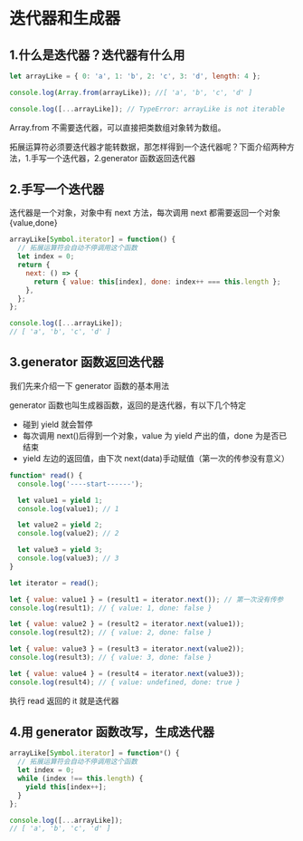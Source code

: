 # 迭代器和生成器

## 1.什么是迭代器？迭代器有什么用

```js
let arrayLike = { 0: 'a', 1: 'b', 2: 'c', 3: 'd', length: 4 };

console.log(Array.from(arrayLike)); //[ 'a', 'b', 'c', 'd' ]

console.log([...arrayLike]); // TypeError: arrayLike is not iterable
```

Array.from 不需要迭代器，可以直接把类数组对象转为数组。

拓展运算符必须要迭代器才能转数据，那怎样得到一个迭代器呢？下面介绍两种方法，1.手写一个迭代器，2.generator 函数返回迭代器

## 2.手写一个迭代器

迭代器是一个对象，对象中有 next 方法，每次调用 next 都需要返回一个对象{value,done}

```js
arrayLike[Symbol.iterator] = function() {
  // 拓展运算符会自动不停调用这个函数
  let index = 0;
  return {
    next: () => {
      return { value: this[index], done: index++ === this.length };
    },
  };
};

console.log([...arrayLike]);
// [ 'a', 'b', 'c', 'd' ]
```

## 3.generator 函数返回迭代器

我们先来介绍一下 generator 函数的基本用法

generator 函数也叫生成器函数，返回的是迭代器，有以下几个特定

- 碰到 yield 就会暂停
- 每次调用 next()后得到一个对象，value 为 yield 产出的值，done 为是否已结束
- yield 左边的返回值，由下次 next(data)手动赋值（第一次的传参没有意义）

```js
function* read() {
  console.log('----start------');

  let value1 = yield 1;
  console.log(value1); // 1

  let value2 = yield 2;
  console.log(value2); // 2

  let value3 = yield 3;
  console.log(value3); // 3
}

let iterator = read();

let { value: value1 } = (result1 = iterator.next()); // 第一次没有传参
console.log(result1); // { value: 1, done: false }

let { value: value2 } = (result2 = iterator.next(value1));
console.log(result2); // { value: 2, done: false }

let { value: value3 } = (result3 = iterator.next(value2));
console.log(result3); // { value: 3, done: false }

let { value: value4 } = (result4 = iterator.next(value3));
console.log(result4); // { value: undefined, done: true }
```

执行 read 返回的 it 就是迭代器

## 4.用 generator 函数改写，生成迭代器

```js
arrayLike[Symbol.iterator] = function*() {
  // 拓展运算符会自动不停调用这个函数
  let index = 0;
  while (index !== this.length) {
    yield this[index++];
  }
};

console.log([...arrayLike]);
// [ 'a', 'b', 'c', 'd' ]
```
